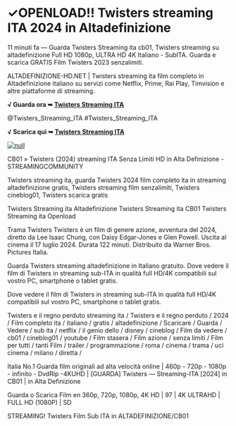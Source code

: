 # ✓OPENLOAD!! Twisters streaming ITA 2024 in Altadefinizione

11 minuti fa — Guarda Twisters Streaming ita cb01, Twisters streaming su altadefinizione Full HD 1080p, ULTRA HD 4K Italiano - SubITA. Guarda e scarica GRATIS Film Twisters 2023 senzalimiti.

ALTADEFINIZIONE-HD.NET | Twisters streaming ita film completo in Altadefinizione italiano su servizi come Netflix, Prime, Rai Play, Timvision e altre piattaforme di streaming.

**√ Guarda ora ➥ [Twisters Streaming ITA](https://t.co/iKFRd2cab5)**

@Twisters_Streaming_ITA #Twisters_Streaming_ITA

**√ Scarica qui ➥ [Twisters Streaming ITA](https://t.co/iKFRd2cab5)**

[![null](https://static.wixstatic.com/media/855a25_043b5abeb4ae4d35ac003198e7fe56ed~mv2.gif)](https://t.co/iKFRd2cab5)

CB01 » Twisters (2024) streaming ITA Senza Limiti HD in Alta Definizione - STREAMINGCOMMUNITY

Twisters streaming ita, guarda Twisters 2024 film completo ita in streaming altadefinizione gratis, Twisters streaming film senzalimiti, Twisters cineblog01, Twisters scarica gratis

Twisters Streaming ita Altadefinizione
Twisters Streaming ita CB01
Twisters Streaming ita Openload
	
Trama Twisters
Twisters è un film di genere azione, avventura del 2024, diretto da Lee Isaac Chung, con Daisy Edgar-Jones e Glen Powell. Uscita al cinema il 17 luglio 2024. Durata 122 minuti. Distribuito da Warner Bros. Pictures Italia.

Guarda Twisters streaming altadefinizione in Italiano gratuito. Dove vedere il film di Twisters in streaming sub-ITA in qualità full HD/4K compatibili sul vostro PC, smartphone o tablet gratis.

Dove vedere il film di Twisters in streaming sub-ITA in qualità full HD/4K compatibili sul vostro PC, smartphone o tablet gratis.

Twisters e il regno perduto streaming ita / Twisters e il regno perduto / 2024 / Film completo ita / italiano / gratis / altadefinizione / Scaricare / Guarda / Vedere / sub ita / netflix / il genio dello / disney / cineblog / Film da vedere / cb01 / cineblog01 / youtube / Film stasera / Film azione / senza limiti / Film per tutti / tanti Film / trailer / programmazione / roma / cinema / trama / uci cinema / milano / diretta /

Italia No.1 Guarda film originali ad alta velocità online | 460p - 720p - 1080p - infinito - DvdRip -4KUHD | [GUARDA] Twisters — Streaming-ITA [2024] in CB01 | in Alta Definizione

Guarda o Scarica Film en 360p, 720p, 1080p, 4K HD | 97 | 4K ULTRAHD | FULL HD (1080P) | SD

STREAMING! Twisters Film Sub ITA in ALTADEFINIZIONE/CB01

